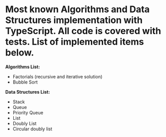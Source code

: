 # Most known Algorithms and Data Structures implementation with TypeScript. All code is covered with tests. List of implemented items below.
**Algorithms List:**
* Factorials (recursive and iterative solution) 
* Bubble Sort

**Data Structures List:** 
* Stack
* Queue
* Priority Queue
* List 
* Doubly List
* Circular doubly list

